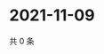 # 2021-11-09

共 0 条

<!-- BEGIN WEIBO -->
<!-- 最后更新时间 Tue Nov 09 2021 00:27:32 GMT+0800 (China Standard Time) -->

<!-- END WEIBO -->
